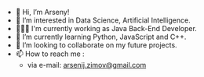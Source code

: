 - 👋 Hi, I’m Arseny!
- 👀 I’m interested in Data Science, Artificial Intelligence.
- 👩🏻‍💻 I'm currently working as Java Back-End Developer.
- 🌱 I’m currently learning Python, JavaScript and C++.
- 💞️ I’m looking to collaborate on my future projects.
- 📫 How to reach me : 
  - via e-mail: arsenij.zimov@gmail.com


<!---
arsenijZ/arsenijZ is a ✨ special ✨ repository because its `README.md` (this file) appears on your GitHub profile.
You can click the Preview link to take a look at your changes.
--->
